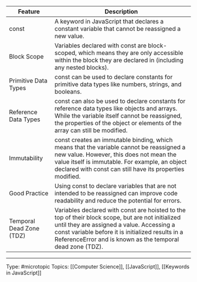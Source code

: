 | Feature | Description                                                                                                                                                                                                                                                       |
|-----------------------------|-------------------------------------------------------------------------------------------------------------------------------------------------------------------------------------------------------------------------------------------------------------------|
| const                       | A keyword in JavaScript that declares a constant variable that cannot be reassigned a new value.                                                                                                                                                                  |
| Block Scope                 | Variables declared with const are block-scoped, which means they are only accessible within the block they are declared in (including any nested blocks).                                                                                                         |
| Primitive Data Types        | const can be used to declare constants for primitive data types like numbers, strings, and booleans.                                                                                                                                                              |
| Reference Data Types        | const can also be used to declare constants for reference data types like objects and arrays. While the variable itself cannot be reassigned, the properties of the object or elements of the array can still be modified.                                        |
| Immutability                | const creates an immutable binding, which means that the variable cannot be reassigned a new value. However, this does not mean the value itself is immutable. For example, an object declared with const can still have its properties modified.                 |
| Good Practice               | Using const to declare variables that are not intended to be reassigned can improve code readability and reduce the potential for errors.                                                                                                                         |
| Temporal Dead Zone (TDZ)    | Variables declared with const are hoisted to the top of their block scope, but are not initialized until they are assigned a value. Accessing a const variable before it is initialized results in a ReferenceError and is known as the temporal dead zone (TDZ). |


___
Type: #microtopic 
Topics: [[Computer Science]], [[JavaScript]], [[Keywords in JavaScript]]

